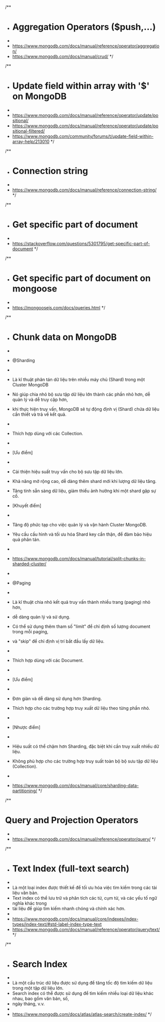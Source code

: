 /**
* # Aggregation Operators ($push,...)
*
* https://www.mongodb.com/docs/manual/reference/operator/aggregation/
* https://www.mongodb.com/docs/manual/crud/
*/

/**
* # Update field within array with '$' on MongoDB
*
* https://www.mongodb.com/docs/manual/reference/operator/update/positional/
* https://www.mongodb.com/docs/manual/reference/operator/update/positional-filtered/
* https://www.mongodb.com/community/forums/t/update-field-within-array-help/213010
*/

/**
* # Connection string
*
* https://www.mongodb.com/docs/manual/reference/connection-string/
*/

/**
* # Get specific part of document
*
* https://stackoverflow.com/questions/5301795/get-specific-part-of-document
*/

/**
* # Get specific part of document on mongoose
*
* https://mongoosejs.com/docs/queries.html
*/

/**
* # Chunk data on MongoDB
*
* @Sharding
*
* Là kĩ thuật phân tán dữ liệu trên nhiều máy chủ (Shard) trong một Cluster MongoDB
* Nó giúp chia nhỏ bộ sưu tập dữ liệu lớn thành các phần nhỏ hơn, dễ quản lý và dễ truy cập hơn,
* khi thực hiện truy vấn, MongoDB sẽ tự động định vị (Shard) chứa dữ liệu cần thiết và trả về kết quả.
*
* Thích hợp dùng với các Collection.
*
* [Ưu điểm]
*
* Cải thiện hiệu suất truy vấn cho bộ sưu tập dữ liệu lớn.
* Khả năng mở rộng cao, dễ dàng thêm shard mới khi lượng dữ liệu tăng.
* Tăng tính sẵn sàng dữ liệu, giảm thiểu ảnh hưởng khi một shard gặp sự cố.

* [Khuyết điểm]
*
* Tăng độ phức tạp cho việc quản lý và vận hành Cluster MongoDB.
* Yêu cầu cấu hình và tối ưu hóa Shard key cẩn thận, để đảm bảo hiệu quả phân tán.
*
* https://www.mongodb.com/docs/manual/tutorial/split-chunks-in-sharded-cluster/
*
* @Paging
*
* Là kĩ thuật chia nhỏ kết quả truy vấn thành nhiều trang (paging) nhỏ hơn,
* dễ dàng quản lý và sử dụng.
* Có thể sử dụng thêm tham số "limit" để chỉ định số lượng document trong mỗi paging,
* và "skip" để chỉ định vị trí bắt đầu lấy dữ liệu.
*
* Thích hợp dùng với các Document.
*
* [Ưu điểm]
*
* Đơn giản và dễ dàng sử dụng hơn Sharding.
* Thích hợp cho các trường hợp truy xuất dữ liệu theo từng phần nhỏ.
*
* [Nhược điểm]
*
* Hiệu suất có thể chậm hơn Sharding, đặc biệt khi cần truy xuất nhiều dữ liệu.
* Không phù hợp cho các trường hợp truy suất toàn bộ bộ sưu tập dữ liệu (Collection).
*
* https://www.mongodb.com/docs/manual/core/sharding-data-partitioning/
*/

/**
# Query and Projection Operators
*
* https://www.mongodb.com/docs/manual/reference/operator/query/
*/

/**
* # Text Index (full-text search)
*
* Là một loại index được thiết kế để tối ưu hóa việc tìm kiếm trong các tài liệu văn bản.
* Text index có thể lưu trữ và phân tích các từ, cụm từ, và các yếu tố ngữ nghĩa khác trong
* tài liệu để giúp tìm kiếm nhanh chóng và chính xác hơn.
*
* https://www.mongodb.com/docs/manual/core/indexes/index-types/index-text/#std-label-index-type-text
* https://www.mongodb.com/docs/manual/reference/operator/query/text/
*/

/**
* # Search Index
*
* Là một cấu trúc dữ liệu được sử dụng để tăng tốc độ tìm kiếm dữ liệu trong một tập dữ liệu lớn.
* Search index có thể được sử dụng để tìm kiếm nhiều loại dữ liệu khác nhau, bao gồm văn bản, số,
* ngày tháng, v.v.
*
* https://www.mongodb.com/docs/atlas/atlas-search/create-index/
*/